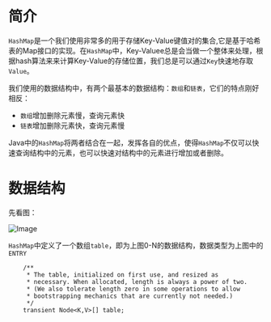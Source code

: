 # 简介

`HashMap`是一个我们使用非常多的用于存储Key-Value键值对的集合,它是基于哈希表的Map接口的实现。在`HashMap`中，Key-Valuee总是会当做一个整体来处理，根据hash算法来来计算Key-Value的存储位置，我们总是可以通过`Key`快速地存取`Value`。

我们使用的数据结构中，有两个最基本的数据结构：`数组`和`链表`，它们的特点刚好相反：
* `数组`增加删除元素慢，查询元素快
* `链表`增加删除元素快，查询元素慢

Java中的`HashMap`将两者结合在一起，发挥各自的优点，使得`HashMap`不仅可以快速查询结构中的元素，也可以快速对结构中的元素进行增加或者删除。

# 数据结构

先看图：

![Image](https://chronosc.github.io/images/java-hash-map.png)

`HashMap`中定义了一个数组`table`，即为上图0-N的数据结构，数据类型为上图中的`ENTRY`
```
    /**
     * The table, initialized on first use, and resized as
     * necessary. When allocated, length is always a power of two.
     * (We also tolerate length zero in some operations to allow
     * bootstrapping mechanics that are currently not needed.)
     */
    transient Node<K,V>[] table;
```

